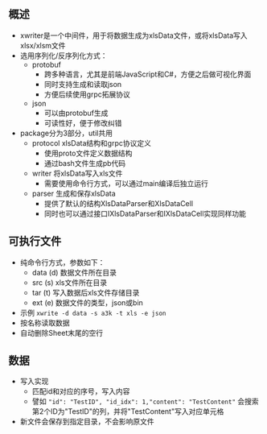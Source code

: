 ## 概述
- xwriter是一个中间件，用于将数据生成为xlsData文件，或将xlsData写入xlsx/xlsm文件
- 选用序列化/反序列化方式：
	- protobuf
		- 跨多种语言，尤其是前端JavaScript和C#，方便之后做可视化界面
		- 同时支持生成和读取json
		- 方便后续使用grpc拓展协议
	- json
		- 可以由protobuf生成
		- 可读性好，便于修改纠错
- package分为3部分，util共用
    - protocol xlsData结构和grpc协议定义
        - 使用proto文件定义数据结构
        - 通过bash文件生成pb代码
    - writer 将xlsData写入xls文件
        - 需要使用命令行方式，可以通过main编译后独立运行
    - parser 生成和保存xlsData
        - 提供了默认的结构XlsDataParser和XlsDataCell
        - 同时也可以通过接口IXlsDataParser和IXlsDataCell实现同样功能
        
## 可执行文件
- 纯命令行方式，参数如下：
    - data (d) 数据文件所在目录
	- src (s) xls文件所在目录
	- tar (t) 写入数据后xls文件存储目录
 	- ext (e) 数据文件的类型，json或bin
- 示例 ```xwrite -d data -s a3k -t xls -e json```
- 按名称读取数据
- 自动删除Sheet末尾的空行

## 数据
- 写入实现
	- 匹配id和对应的序号，写入内容
	- 譬如 ```"id": "TestID", "id_idx": 1,"content": "TestContent"``` 会搜索第2个ID为"TestID"的列，并将"TestContent"写入对应单元格
- 新文件会保存到指定目录，不会影响原文件
